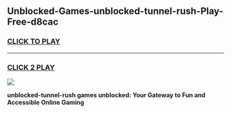 
## Unblocked-Games-unblocked-tunnel-rush-Play-Free-d8cac
<h3>
<a href="https://premium76.site?title=unblocked-tunnel-rush&ref=21A">CLICK TO PLAY</a></h3>
<hr>

<h3>
<a href="https://premium76.site?title=unblocked-tunnel-rush&ref=21A">CLICK 2 PLAY</a>
  
</h3>

<a href="https://premium76.site?title=unblocked-tunnel-rush&ref=21A"><img src="https://clearcache.store/games.png"></a>


**unblocked-tunnel-rush games unblocked: Your Gateway to Fun and Accessible Online Gaming**
